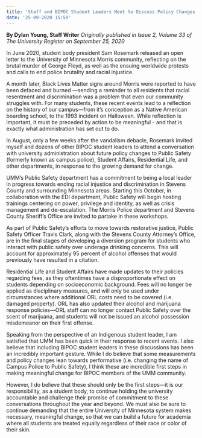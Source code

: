 ```yaml
---
title: 'Staff and BIPOC Student Leaders Meet to Discuss Policy Changes'
date: '25-09-2020 15:59'
---
```


**By Dylan Young, Staff Writer** _Originally published in Issue 2, Volume 33 of The University Register on September 25, 2020_

In June 2020, student body president Sam Rosemark released an open letter to the University of Minnesota Morris community, reflecting on the brutal murder of George Floyd, as well as the ensuing worldwide protests and calls to end police brutality and racial injustice. 

A month later, Black Lives Matter signs around Morris were reported to have been defaced and burned —sending a reminder to all residents that racial resentment and discrimination was a problem that even our community struggles with. For many students, these recent events lead to a reflection on the history of our campus—from it’s conception as a Native American boarding school, to the 1993 incident on Halloween. While reflection is important, it must be preceded by action to be meaningful - and that is exactly what administration has set out to do.  

In August, only a few weeks after the vandalism debacle, Rosemark invited myself and dozens of other BIPOC student leaders to attend a conversation with university administration about future policy changes to Public Safety (formerly known as campus police), Student Affairs, Residential Life, and other departments, in response to the growing demand for change. 

UMM’s Public Safety department has a commitment to being a local leader in progress towards ending racial injustice and discrimination in Stevens County and surrounding Minnesota areas. Starting this October, in collaboration with the EDI department, Public Safety will begin hosting trainings centering on power, privilege and identity, as well as crisis management and de-escalation. The Morris Police department and Stevens County Sheriff’s Office are invited to partake in these workshops. 

As part of Public Safety’s efforts to move towards restorative justice, Public Safety Officer Travis Clark, along with the Stevens County Attorney’s Office, are in the final stages of developing a diversion program for students who interact with public safety over underage drinking concerns. This will account for approximately 95 percent of alcohol offenses that would previously have resulted in a citation. 

Residential Life and Student Affairs have made updates to their policies regarding fees, as they oftentimes have a disproportionate effect on students depending on socioeconomic background. Fees will no longer be applied as disciplinary measures, and will only be used under circumstances where additional ORL costs need to be covered (i.e. damaged property). ORL has also updated their alcohol and marijuana response policies—ORL staff can no longer contact Public Safety over the scent of marijuana, and students will not be issued an alcohol possession misdemeanor on their first offense. 

Speaking from the perspective of an Indigenous student leader, I am satisfied that UMM has been quick in their response to recent events. I also believe that including BIPOC student leaders in these discussions has been an incredibly important gesture. While I do believe that some measurements and policy changes lean towards performative  (i.e. changing the name of Campus Police to Public Safety), I think these are incredible first steps in making meaningful change for BIPOC members of the UMM community. 

However, I do believe that these should only be the first steps—it is our responsibility, as a student body, to continue holding the university accountable and challenge their promise of commitment to these conversations throughout the year and beyond. We must also be sure to continue demanding that the entire University of Minnesota system makes necessary, meaningful change, so that we can build a future for academia where all students are treated equally regardless of their race or color of their skin. 
